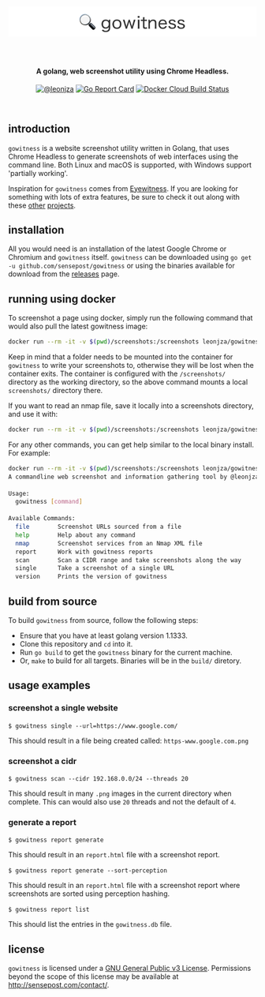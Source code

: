 <h1 align="center">
  <br>
  <a href="https://github.com/sensepost/gowitness">
    <img src="images/gowitness-logo.png" alt="gowitness"></a>
  <br>
  <br>
</h1>

<h4 align="center">A golang, web screenshot utility using Chrome Headless.</h4>
<p align="center">
  <a href="https://twitter.com/leonjza"><img src="https://img.shields.io/badge/Twitter-%40leonjza-blue.svg" alt="@leonjza" height="18"></a>
  <a href="https://goreportcard.com/report/github.com/sensepost/gowitness"><img src="https://goreportcard.com/badge/github.com/sensepost/gowitness" alt="Go Report Card" height="18"></a>
  <a href="https://hub.docker.com/r/leonjza/gowitness"><img alt="Docker Cloud Build Status" src="https://img.shields.io/docker/cloud/build/leonjza/gowitness"></a>
</p>
<br>

## introduction

`gowitness` is a website screenshot utility written in Golang, that uses Chrome Headless to generate screenshots of web interfaces using the command line. Both Linux and macOS is supported, with Windows support 'partially working'.

Inspiration for `gowitness` comes from [Eyewitness](https://github.com/ChrisTruncer/EyeWitness). If you are looking for something with lots of extra features, be sure to check it out along with these [other](https://github.com/afxdub/http-screenshot-html) [projects](https://github.com/breenmachine/httpscreenshot).

## installation

All you would need is an installation of the latest Google Chrome or Chromium and `gowitness` itself. `gowitness` can be downloaded using `go get -u github.com/sensepost/gowitness` or using the
binaries available for download from the [releases](https://github.com/sensepost/gowitness/releases) page.

## running using docker

To screenshot a page using docker, simply run the following command that would also pull the latest gowitness image:

```bash
docker run --rm -it -v $(pwd)/screenshots:/screenshots leonjza/gowitness:latest single --url=https://www.google.com
```

Keep in mind that a folder needs to be mounted into the container for `gowitness` to write your screenshots to, otherwise they will be lost when the container exits. The container is configured with the `/screenshots/` directory as the working directory, so the above command mounts a local `screenshots/` directory there.

If you want to read an nmap file, save it locally into a screenshots directory, and use it with:

```bash
docker run --rm -it -v $(pwd)/screenshots:/screenshots leonjza/gowitness:latest nmap -f /screenshots/nmap.xml
```

For any other commands, you can get help similar to the local binary install. For example:

```bash
docker run --rm -it -v $(pwd)/screenshots:/screenshots leonjza/gowitness:latest -h
A commandline web screenshot and information gathering tool by @leonjza

Usage:
  gowitness [command]

Available Commands:
  file        Screenshot URLs sourced from a file
  help        Help about any command
  nmap        Screenshot services from an Nmap XML file
  report      Work with gowitness reports
  scan        Scan a CIDR range and take screenshots along the way
  single      Take a screenshot of a single URL
  version     Prints the version of gowitness
```

## build from source

To build `gowitness` from source, follow the following steps:

* Ensure that you have at least golang version 1.1333.
* Clone this repository and `cd` into it.
* Run `go build` to get the `gowitness` binary for the current machine.
* Or, `make` to build for all targets. Binaries will be in the `build/` diretory.

## usage examples

### screenshot a single website

`$ gowitness single --url=https://www.google.com/`

This should result in a file being created called: `https-www.google.com.png`

### screenshot a cidr

`$ gowitness scan --cidr 192.168.0.0/24 --threads 20`

This should result in many `.png` images in the current directory when complete. This can would also use `20` threads and not the default of `4`.

### generate a report

`$ gowitness report generate`

This should result in an `report.html` file with a screenshot report.

`$ gowitness report generate --sort-perception`

This should result in an `report.html` file with a screenshot report where screenshots are sorted using perception hashing.

`$ gowitness report list`

This should list the entries in the `gowitness.db` file.

## license

`gowitness` is licensed under a [GNU General Public v3 License](https://www.gnu.org/licenses/gpl-3.0.en.html). Permissions beyond the scope of this license may be available at http://sensepost.com/contact/.
